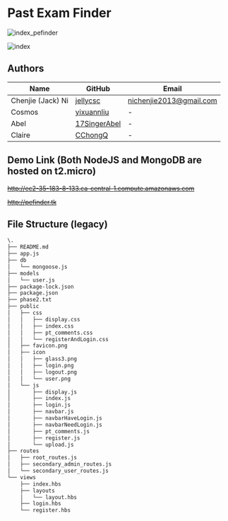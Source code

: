 # Past Exam Finder

![index_pefinder](https://user-images.githubusercontent.com/25379724/49624453-77cf7100-f99f-11e8-8b42-bf3a52acc30f.png)

![index](https://user-images.githubusercontent.com/25379724/47324775-2ce7dd00-d62f-11e8-8c28-a9cb296f131e.png)

## Authors

| Name                    | GitHub                                     | Email
| ----------------------- | ------------------------------------------ | -------------------------
| Chenjie (Jack) Ni       | [jellycsc](https://github.com/jellycsc)    | nichenjie2013@gmail.com
| Cosmos                  | [yixuannliu](https://github.com/yixuannliu)| -
| Abel                    | [17SingerAbel](https://github.com/17SingerAbel)| -
| Claire                  | [CChongQ](https://github.com/CChongQ)      | -

## Demo Link (Both NodeJS and MongoDB are hosted on t2.micro)
~~http://ec2-35-183-8-133.ca-central-1.compute.amazonaws.com~~

~~http://pefinder.tk~~

## File Structure (legacy)
```bash
\.
├── README.md
├── app.js
├── db
│   └── mongoose.js
├── models
│   └── user.js
├── package-lock.json
├── package.json
├── phase2.txt
├── public
│   ├── css
│   │   ├── display.css
│   │   ├── index.css
│   │   ├── pt_comments.css
│   │   └── registerAndLogin.css
│   ├── favicon.png
│   ├── icon
│   │   ├── glass3.png
│   │   ├── login.png
│   │   ├── logout.png
│   │   └── user.png
│   └── js
│       ├── display.js
│       ├── index.js
│       ├── login.js
│       ├── navbar.js
│       ├── navbarHaveLogin.js
│       ├── navbarNeedLogin.js
│       ├── pt_comments.js
│       ├── register.js
│       └── upload.js
├── routes
│   ├── root_routes.js
│   ├── secondary_admin_routes.js
│   └── secondary_user_routes.js
└── views
    ├── index.hbs
    ├── layouts
    │   └── layout.hbs
    ├── login.hbs
    └── register.hbs
```
